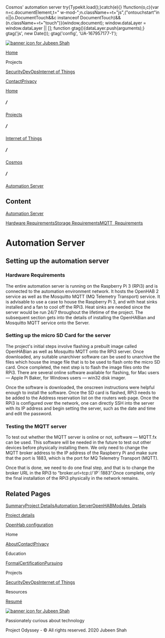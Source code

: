  Cosmos' automation server             try{Typekit.load();}catch(e){} !function(o,c){var n=c.documentElement,t=" w-mod-";n.className+=t+"js",("ontouchstart"in o||o.DocumentTouch&&c instanceof DocumentTouch)&&(n.className+=t+"touch")}(window,document);    window.dataLayer = window.dataLayer || \[\]; function gtag(){dataLayer.push(arguments);} gtag('js', new Date()); gtag('config', 'UA-167957177-1'); 

[![banner icon for Jubeen Shah](https://project-odyssey.s3.us-east-2.amazonaws.com/d130db536435d20d7579fafb511ca245.svg)](../../../index.html)

[Home](../../../index.html)

Projects

[Security](../../../projects/security.html)[DevOps](../../../projects/devops.html)[Internet of Things](../../../projects/iot.html)

[Contact](mailto:jnshah2@ncsu.edu)[Privacy](../../../privacy.html)

[Home](../../../index.html)

##### /

[Projects](../../../projects.html)

##### /

[Internet of Things](../../../projects/iot.html)

##### /

[Cosmos](../../../projects/iot/cosmos.html)

##### /

[Automation Server](../../../projects/iot/cosmos/automation-server.html)

Content
-------

[Automation Server](#)

[Hardware Requirements](#hardware-requirements)[Storage Requirements](#storage-requirements)[MQTT  Requirements](#mqtt-requirements)

Automation Server
=================

Setting up the automation server
--------------------------------

### Hardware Requirements

The entire automation server is running on the Raspberry Pi 3 (RPi3) and is connected to the automation environment network. It hosts the OpenHAB 2 service as well as the Mosquitto MQTT (MQ Telemetry Transport) service. It is advisable to use a case to house the Raspberry Pi 3, and with heat sinks installed and a fan to cool off the RPi3. Heat sinks are needed since the server would be run 24/7 throughout the lifetime of the project. The subsequent section gets into the details of installing the OpenHABian and Mosquitto MQTT service onto the Server.

### Setting up the micro SD Card for the server

The project's initial steps involve flashing a prebuilt image called OpenHABian as well as Mosquitto MQTT onto the RPi3 server. Once downloaded, any suitable unarchiver software can be used to unarchive the files which house the image file that is to be used to flash onto the micro SD card. Once completed, the next step is to flash the image files onto the RPi3. There are several online software available for flashing, for Mac users — Apple Pi Baker, for Windows users — win32 disk imager.  
  
Once the software is downloaded, the onscreen instructions were helpful enough to install the software. Once the SD card is flashed, RPi3 needs to be added to the Address reservation list on the routers web page. Once the RPi3 is configured over the network, one can directly SSH into the server with its IP address and begin setting the server, such as the date and time and edit the password.

### Testing the MQTT server

To test out whether the MQTT server is online or not, software — MQTT.fx can be used. This software will be needed in the future to test out other devices before physically installing them. We only need to change the MQTT broker address to the IP address of the Raspberry Pi and make sure that the port is 1883, which is the port for MQ Telemetry Transport (MQTT).  
  
Once that is done, we need to do one final step, and that is to change the broker URL in the RPi3 to “broker.url=tcp://\`IP\`:1883”.Once complete, only the final installation of the RPi3 physically in the network remains.

Related Pages
-------------

[Summary](../../../projects/iot/cosmos.html)[Project Details](../../../projects/iot/cosmos/project-details.html)[Automation Server](../../../projects/iot/cosmos/automation-server.html)[OpenHAB](../../../projects/iot/cosmos/openhab.html)[Modules  Details](../../../projects/iot/cosmos/modules.html)

[Project details](../../../projects/iot/cosmos/project-details.html)

[OpenHab configuration](../../../projects/iot/cosmos/openhab.html)

Home

[About](../../../index.html)[Contact](mailto:jnshah2@ncsu.edu)[Privacy](../../../privacy.html)

Education

[Formal](../../../education/formal.html)[Certification](../../../education/certifications.html)[Pursuing](../../../education/pursuing.html)

Projects

[Security](../../../projects/security.html)[DevOps](../../../projects/devops.html)[Internet of Things](../../../projects/iot.html)

Resources

[Resumé](https://project-odyssey.s3.us-east-2.amazonaws.com/Odyssey-Resources/Resume/JubeenShah-Resume.pdf)

[![banner icon for Jubeen Shah](https://project-odyssey.s3.us-east-2.amazonaws.com/d130db536435d20d7579fafb511ca245.svg)](../../../index.html)

Passionately curious about technology

Project Odyssey - © All rights reserved. 2020 Jubeen Shah